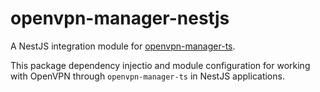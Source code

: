 # openvpn-manager-nestjs
A NestJS integration module for [openvpn-manager-ts](https://github.com/Leo5878/openvpn-manager-ts).

This package dependency injectio and module configuration for working with OpenVPN through `openvpn-manager-ts` in NestJS applications.
